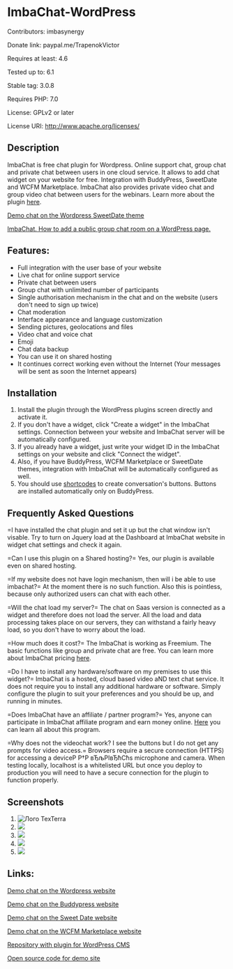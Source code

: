 
# ImbaChat-WordPress

Contributors: imbasynergy

Donate link: paypal.me/TrapenokVictor

Requires at least: 4.6

Tested up to: 6.1

Stable tag: 3.0.8

Requires PHP: 7.0

License: GPLv2 or later

License URI: http://www.apache.org/licenses/

## Description

ImbaChat is free chat plugin for Wordpress. Online support chat, group chat and private chat between users in one cloud service.
It allows to add chat widget on your website for free. Integration with BuddyPress, SweetDate and WCFM Marketplace. ImbaChat also provides private video chat and group video chat between users for the webinars.
Learn more about the plugin [here](https://imbachat.com).

[Demo chat on the Wordpress SweetDate theme](https://www.youtube.com/watch?v=mGbjVlagAaQ)

[ImbaChat. How to add a public group chat room on a WordPress page.](https://www.youtube.com/watch?v=h0UIbOE77Aw&t)

## Features:

* Full integration with the user base of your website
* Live chat for online support service
* Private chat between users
* Group chat with unlimited number of participants
* Single authorisation mechanism in the chat and on the website (users don't need to sign up twice)
* Chat moderation
* Interface appearance and language customization
* Sending pictures, geolocations and files
* Video chat and voice chat
* Emoji
* Chat data backup
* You can use it on shared hosting
* It continues correct working even without the Internet (Your messages will be sent as soon the Internet appears)


## Installation

1. Install the plugin through the WordPress plugins screen directly and activate it.
2. If you don't have a widget, click "Create a widget" in the ImbaChat settings. Connection between your website and ImbaChat server will be automatically configured.
3. If you already have a widget, just write your widget ID in the ImbaChat settings on your website and click "Connect the widget".
4. Also, if you have BuddyPress, WCFM Marketplace or SweetDate themes, integration with ImbaChat will be automatically configured as well.
5. You should use [shortcodes](https://imbachat.com/en/articles/tutorials) to create conversation's buttons. Buttons are installed automatically only on BuddyPress.


## Frequently Asked Questions

=I have installed the chat plugin and set it up but the chat window isn't visable.
Try to turn on Jquery load at the Dashboard at ImbaChat website in widget chat settings and check it again.

=Can I use this plugin on a Shared hosting?=
Yes, our plugin is available even on shared hosting.

=If my website does not have login mechanism, then will i be able to use imbachat?=
At the moment there is no such function. Also this is pointless, because only authorized users can chat with each other.

=Will the chat load my server?=
The chat on Saas version is connected as a widget and therefore does not load the server. All the load and data processing takes place on our servers, they can withstand a fairly heavy load, so you don't have to worry about the load.

=How much does it cost?=
The ImbaChat is working as Freemium. The basic functions like group and private chat are free. You can learn more about ImbaChat pricing [here](https://imbachat.com/en/pricing).

=Do I have to install any hardware/software on my premises to use this widget?=
ImbaChat is a hosted, cloud based video aND text chat service. It does not require you to install any additional hardware or software. Simply configure the plugin to suit your preferences and you should be up, and running in minutes.

=Does ImbaChat have an affiliate / partner program?=
Yes, anyone can participate in ImbaChat affiliate program and earn money online. [Here](https://imbachat.com/en/referal-programm) you can learn all about this program.

=Why does not the videochat work? I see the buttons but I do not get any prompts for video access.=
Browsers require a secure connection (HTTPS) for accessing a deviceР Р†Р вЂљРІвЂћСћs microphone and camera. When testing locally, localhost is a whitelisted URL but once you deploy to production you will need to have a secure connection for the plugin to function properly.



## Screenshots

1. ![Лого TexTerra](https://imbachat.com/storage/app/media/screenshot-1.png)
2. ![](https://imbachat.com/storage/app/media/screenshot-2.png)
3. ![](https://imbachat.com/storage/app/media/screenshot-3.jpg)
4. ![](https://imbachat.com/storage/app/media/screenshot-4.png)
5. ![](https://imbachat.com/storage/app/media/screenshot-9.png)




## Links:
[Demo chat on the Wordpress website](http://wordpress.imbachat.com/)

[Demo chat on the Buddypress website](http://buddypress.imbachat.com/)

[Demo chat on the Sweet Date website](http://sweet.imbachat.com/)

[Demo chat on the WCFM Marketplace website](http://market.imbachat.com/)

[Repository with plugin for WordPress CMS](https://github.com/imbasynergy/ImbaChat-WordPress)

[Open source code for demo site](https://github.com/imbasynergy/ImbaChat-WordPress)
